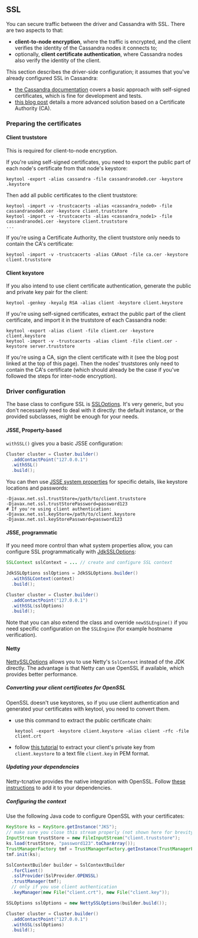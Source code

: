## SSL

You can secure traffic between the driver and Cassandra with SSL. There
are two aspects to that:

* **client-to-node encryption**, where the traffic is encrypted, and the
  client verifies the identity of the Cassandra nodes it connects to;
* optionally, **client certificate authentication**, where Cassandra
  nodes also verify the identity of the client.

This section describes the driver-side configuration; it assumes that
you've already configured SSL in Cassandra:

* [the Cassandra documentation](http://docs.datastax.com/en/cassandra/2.0/cassandra/security/secureSSLClientToNode_t.html)
  covers a basic approach with self-signed certificates, which is fine
  for development and tests.
* [this blog post](http://thelastpickle.com/blog/2015/09/30/hardening-cassandra-step-by-step-part-1-server-to-server.html)
  details a more advanced solution based on a Certificate Authority
  (CA).

### Preparing the certificates

#### Client truststore

This is required for client-to-node encryption.

If you're using self-signed certificates, you need to export the public
part of each node's certificate from that node's keystore:

```
keytool -export -alias cassandra -file cassandranode0.cer -keystore .keystore
```

Then add all public certificates to the client truststore:

```
keytool -import -v -trustcacerts -alias <cassandra_node0> -file cassandranode0.cer -keystore client.truststore
keytool -import -v -trustcacerts -alias <cassandra_node1> -file cassandranode1.cer -keystore client.truststore
...
```

If you're using a Certificate Authority, the client truststore only
needs to contain the CA's certificate:

```
keytool -import -v -trustcacerts -alias CARoot -file ca.cer -keystore client.truststore
```

#### Client keystore

If you also intend to use client certificate authentication, generate
the public and private key pair for the client:

```
keytool -genkey -keyalg RSA -alias client -keystore client.keystore
```

If you're using self-signed certificates, extract the public part of the
client certificate, and import it in the truststore of each Cassandra
node:

```
keytool -export -alias client -file client.cer -keystore client.keystore
keytool -import -v -trustcacerts -alias client -file client.cer -keystore server.truststore
```

If you're using a CA, sign the client certificate with it (see the blog
post linked at the top of this page). Then the nodes' truststores only
need to contain the CA's certificate (which should already be the case
if you've followed the steps for inter-node encryption).

### Driver configuration

The base class to configure SSL is [SSLOptions]. It's very generic, but
you don't necessarily need to deal with it directly: the default
instance, or the provided subclasses, might be enough for your needs.

#### JSSE, Property-based

`withSSL()` gives you a basic JSSE configuration:

```java
Cluster cluster = Cluster.builder()
  .addContactPoint("127.0.0.1")
  .withSSL()
  .build();
```

You can then use
[JSSE system properties](http://docs.oracle.com/javase/6/docs/technotes/guides/security/jsse/JSSERefGuide.html#Customization)
for specific details, like keystore locations and passwords:

```
-Djavax.net.ssl.trustStore=/path/to/client.truststore
-Djavax.net.ssl.trustStorePassword=password123
# If you're using client authentication:
-Djavax.net.ssl.keyStore=/path/to/client.keystore
-Djavax.net.ssl.keyStorePassword=password123
```

#### JSSE, programmatic

If you need more control than what system properties allow, you can
configure SSL programmatically with [JdkSSLOptions]:

```java
SSLContext sslContext = ... // create and configure SSL context

JdkSSLOptions sslOptions = JdkSSLOptions.builder()
  .withSSLContext(context)
  .build();

Cluster cluster = Cluster.builder()
  .addContactPoint("127.0.0.1")
  .withSSL(sslOptions)
  .build();
```

Note that you can also extend the class and override `newSSLEngine()` if
you need specific configuration on the `SSLEngine` (for example hostname
verification).

#### Netty

[NettySSLOptions] allows you to use Netty's `SslContext` instead of
the JDK directly. The advantage is that Netty can use OpenSSL if
available, which provides better performance.

##### Converting your client certificates for OpenSSL

OpenSSL doesn't use keystores, so if you use client authentication and
generated your certificates with keytool, you need to convert them.

* use this command to extract the public certificate chain:

    ```
    keytool -export -keystore client.keystore -alias client -rfc -file client.crt
    ```
* follow
  [this tutorial](http://www.herongyang.com/crypto/Migrating_Keys_keytool_to_OpenSSL_3.html)
  to extract your client's private key from `client.keystore` to a text
  file `client.key` in PEM format.

##### Updating your dependencies

Netty-tcnative provides the native integration with OpenSSL. Follow
[these instructions](http://netty.io/wiki/forked-tomcat-native.html) to
add it to your dependencies.

##### Configuring the context

Use the following Java code to configure OpenSSL with your certificates:

```java
KeyStore ks = KeyStore.getInstance("JKS");
// make sure you close this stream properly (not shown here for brevity)
InputStream trustStore = new FileInputStream("client.truststore");
ks.load(trustStore, "password123".toCharArray());
TrustManagerFactory tmf = TrustManagerFactory.getInstance(TrustManagerFactory.getDefaultAlgorithm());
tmf.init(ks);

SslContextBuilder builder = SslContextBuilder
  .forClient()
  .sslProvider(SslProvider.OPENSSL)
  .trustManager(tmf);
  // only if you use client authentication
  .keyManager(new File("client.crt"), new File("client.key"));

SSLOptions sslOptions = new NettySSLOptions(builder.build());

Cluster cluster = Cluster.builder()
  .addContactPoint("127.0.0.1")
  .withSSL(sslOptions)
  .build();
```

[SSLOptions]: http://docs.datastax.com/en/drivers/java/3.0/com/datastax/driver/core/SSLOptions.html
[JdkSSLOptions]: http://docs.datastax.com/en/drivers/java/3.0/com/datastax/driver/core/JdkSSLOptions.html
[NettySSLOptions]: http://docs.datastax.com/en/drivers/java/3.0/com/datastax/driver/core/NettySSLOptions.html
[NettyOptions]: http://docs.datastax.com/en/drivers/java/3.0/com/datastax/driver/core/NettyOptions.html
